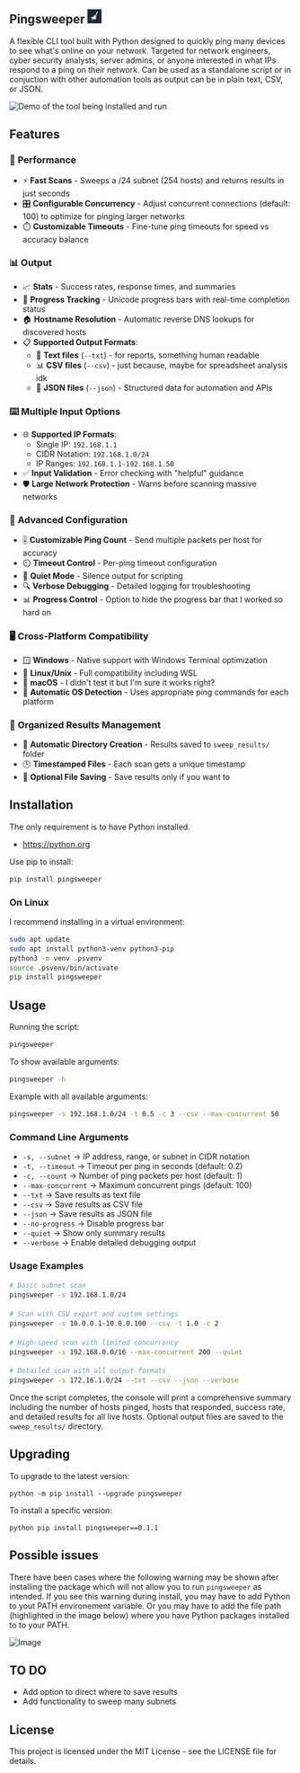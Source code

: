 ## Pingsweeper <img src="docs/pingsweeper_icon.png" alt="PingSweeper Icon" width="25" height="25">

A flexible CLI tool built with Python designed to quickly ping many devices to see what's online on your network. Targeted for network engineers, cyber security analysts, server admins, or anyone interested in what IPs respond to a ping on their network. Can be used as a standalone script or in conjuction with other automation tools as output can be in plain text, CSV, or JSON.

![Demo of the tool being installed and run](docs/new_demo.gif)

##  Features

### 🚀 **Performance**
- ⚡ **Fast Scans** - Sweeps a /24 subnet (254 hosts) and returns results in just seconds
- 🎛️ **Configurable Concurrency** - Adjust concurrent connections (default: 100) to optimize for pinging larger networks
- ⏱️ **Customizable Timeouts** - Fine-tune ping timeouts for speed vs accuracy balance

### 📊 **Output**
- 📈 **Stats** - Success rates, response times, and summaries  
- 🎯 **Progress Tracking** - Unicode progress bars with real-time completion status
- 🏠 **Hostname Resolution** - Automatic reverse DNS lookups for discovered hosts
- 📋 **Supported Output Formats**:
  - 📄 **Text files** (`--txt`) - for reports, something human readable
  - 📊 **CSV files** (`--csv`) - just because, maybe for spreadsheet analysis idk
  - 🔗 **JSON files** (`--json`) - Structured data for automation and APIs

### ⌨️ **Multiple Input Options**
- 🌐 **Supported IP Formats**:
  - Single IP: `192.168.1.1`
  - CIDR Notation: `192.168.1.0/24`
  - IP Ranges: `192.168.1.1-192.168.1.50`
- ✅ **Input Validation** - Error checking with "helpful" guidance
- 🛡️ **Large Network Protection** - Warns before scanning massive networks

### 🔧 **Advanced Configuration**
- 🎚️ **Customizable Ping Count** - Send multiple packets per host for accuracy
- ⏲️ **Timeout Control** - Per-ping timeout configuration
- 🤫 **Quiet Mode** - Silence output for scripting
- 🔍 **Verbose Debugging** - Detailed logging for troubleshooting
- 📊 **Progress Control** - Option to hide the progress bar that I worked so hard on

### 🖥️ **Cross-Platform Compatibility**
- 🪟 **Windows** - Native support with Windows Terminal optimization
- 🐧 **Linux/Unix** - Full compatibility including WSL
- 🍎 **macOS** - I didn't test it but I'm sure it works right?
- 🔄 **Automatic OS Detection** - Uses appropriate ping commands for each platform

### 📁 **Organized Results Management**
- 📂 **Automatic Directory Creation** - Results saved to `sweep_results/` folder
- 🕒 **Timestamped Files** - Each scan gets a unique timestamp
- 💾 **Optional File Saving** - Save results only if you want to


## Installation

The only requirement is to have Python installed.

- https://python.org

Use pip to install:  

```sh
pip install pingsweeper
```
### On Linux

I recommend installing in a virtual environment:
```sh
sudo apt update
sudo apt install python3-venv python3-pip
python3 -m venv .psvenv
source .psvenv/bin/activate
pip install pingsweeper
```

## Usage

Running the script:
```sh
pingsweeper
```

To show available arguments:
```sh
pingsweeper -h
```

Example with all available arguments:
```sh
pingsweeper -s 192.168.1.0/24 -t 0.5 -c 3 --csv --max-concurrent 50
```

###  **Command Line Arguments**
- `-s, --subnet` → IP address, range, or subnet in CIDR notation
- `-t, --timeout` → Timeout per ping in seconds (default: 0.2)
- `-c, --count` → Number of ping packets per host (default: 1)
- `--max-concurrent` → Maximum concurrent pings (default: 100)
- `--txt` → Save results as text file
- `--csv` → Save results as CSV file  
- `--json` → Save results as JSON file
- `--no-progress` → Disable progress bar
- `--quiet` → Show only summary results
- `--verbose` → Enable detailed debugging output

###  **Usage Examples**

```bash
# Basic subnet scan
pingsweeper -s 192.168.1.0/24

# Scan with CSV export and custom settings
pingsweeper -s 10.0.0.1-10.0.0.100 --csv -t 1.0 -c 2

# High-speed scan with limited concurrency
pingsweeper -s 192.168.0.0/16 --max-concurrent 200 --quiet

# Detailed scan with all output formats
pingsweeper -s 172.16.1.0/24 --txt --csv --json --verbose
```

Once the script completes, the console will print a comprehensive summary including the number of hosts pinged, hosts that responded, success rate, and detailed results for all live hosts. Optional output files are saved to the `sweep_results/` directory.

## Upgrading

To upgrade to the latest version:
```shell
python -m pip install --upgrade pingsweeper
```

To install a specific version:
```shell
python pip install pingsweeper==0.1.1
```

## Possible issues

There have been cases where the following warning may be shown after installing the package which will not allow you to run `pingsweeper` as intended. If you see this warning during install, you may have to add Python to yout PATH environement variable. Or you may have to add the file path (highlighted in the image below) where you have Python packages installed to to your PATH.

![Image](https://github.com/user-attachments/assets/c26eb4fd-1f63-47ac-9fb0-cad1d00fccc9)

## TO DO
- Add option to direct where to save results
- Add functionality to sweep many subnets

## License

This project is licensed under the MIT License - see the LICENSE file for details.
